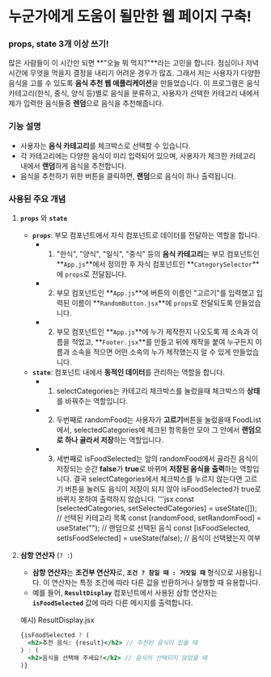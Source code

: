 # 누군가에게 도움이 될만한 웹 페이지 구축!

### props, state 3개 이상 쓰기!

많은 사람들이 이 시간만 되면 **"오늘 뭐 먹지?"**라는 고민을 합니다. 점심이나 저녁 시간에 무엇을 먹을지 결정을 내리기 어려운 경우가 많죠. 그래서 저는 사용자가 다양한 음식을 고를 수 있도록 **음식 추천 웹 애플리케이션**을 만들었습니다. 이 프로그램은 음식 카테고리(한식, 중식, 양식 등)별로 음식을 분류하고, 사용자가 선택한 카테고리 내에서 제가 입력한 음식들중 **렌덤**으로 음식을 추천해줍니다.

### 기능 설명

- 사용자는 **음식 카테고리**를 체크박스로 선택할 수 있습니다.
- 각 카테고리에는 다양한 음식이 미리 입력되어 있으며, 사용자가 체크한 카테고리 내에서 **랜덤**하게 음식을 추천합니다.
- 음식을 추천하기 위한 버튼을 클릭하면, **랜덤**으로 음식이 하나 출력됩니다.

### 사용된 주요 개념

1. **`props`** 와 **`state`**
   - **`props`**: 부모 컴포넌트에서 자식 컴포넌트로 데이터를 전달하는 역할을 합니다.
      - 1. "한식", "양식", "일식", "중식" 등의 **음식 카테고리**는 부모 컴포넌트인 **`App.js`**에서 정의한 후 자식 컴포넌트인 **`CategorySelector`**에 `props`로 전달됩니다.
      - 2. 부모 컴포넌트인 **`App.js`**에 버튼의 이름인 "고르기"를 입력했고 입력된 이름이 **`RandomButton.jsx`**에 `props`로 전달되도록 만들었습니다.
      - 2. 부모 컴포넌트인 **`App.js`**에 누가 제작한지 나오도록 제 소속과 이름을 적었고, **`Footer.jsx`**를 만들고 뒤에 제작을 붙여 누구든지 이름과 소속을 적으면 어떤 소속의 누가 제작했는지 알 수 있게 만들었습니다.
   - **`state`**: 컴포넌트 내에서 **동적인 데이터**를 관리하는 역할을 합니다.
      - 1. selectCategories는 카테고리 체크박스를 눌렀을때 체크박스의 **상태**를 바꿔주는 역할입니다.
      - 2. 두번째로 randomFood는 사용자가 **고르기**버튼을 눌렀을때 FoodList에서, selectedCategories에 체크된 항목들만 모아 그 안에서 **랜덤으로 하나 골라서 저장**하는 역할입니다.
      - 3. 세번째로 isFoodSelected는 앞의 randomFood에서 골라진 음식이 저장되는 순간 **false**가 **true**로 바뀌며 **저장된 음식을 출력**하는 역할입니다.
결국 selectCategories에서 체크박스를 누르지 않는다면 고르기 버튼을 눌러도 음식이 저장이 되지 않아 isFoodSelected가 true로 바뀌지 못하여 출력하지 않습니다.
'''jsx
const [selectedCategories, setSelectedCategories] = useState([]);  // 선택된 카테고리 목록
const [randomFood, setRandomFood] = useState("");                  // 랜덤으로 선택된 음식
const [isFoodSelected, setIsFoodSelected] = useState(false);       // 음식이 선택됐는지 여부

5. **삼항 연산자** (`? :`)
   - **삼항 연산자**는 **조건부 연산자**로, **`조건 ? 참일 때 : 거짓일 때`** 형식으로 사용됩니다. 이 연산자는 특정 조건에 따라 다른 값을 반환하거나 실행할 때 유용합니다.
   - 예를 들어, **`ResultDisplay`** 컴포넌트에서 사용된 삼항 연산자는 **`isFoodSelected`** 값에 따라 다른 메시지를 출력합니다.
   
   예시) ResultDisplay.jsx
   ```jsx
   {isFoodSelected ? (
     <h2>추천 음식: {result}</h2> // 추천된 음식이 있을 때
   ) : (
     <h2>음식을 선택해 주세요!</h2> // 음식이 선택되지 않았을 때
   )}
